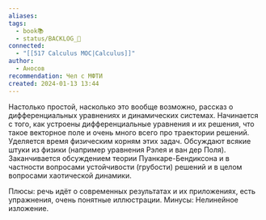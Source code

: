 ```yaml
---
aliases: 
tags:
  - book📚
  - status/BACKLOG_🌰
connected:
  - "[[517 Сalculus MOC|Calculus]]"
author:
  - Аносов
recommendation: Чел с МФТИ
created: 2024-01-13 13:44
---
```

Настолько простой, насколько это вообще возможно, рассказ о дифференциальных уравнениях и динамических системах. Начинается с того, как устроены дифференциальные уравнения и их решения, что такое векторное поле и очень много всего про траектории решений. Уделяется время физическим корням этих задач. Обсуждают всякие штуки из физики (например уравнения Рэлея и ван дер Поля). Заканчивается обсуждением теории Пуанкаре-Бендиксона и в частности вопросами устойчивости (грубости) решений и в целом вопросами хаотической динамики.

  

Плюсы: речь идёт о современных результатах и их приложениях, есть упражнения, очень понятные иллюстрации. Минусы: Нелинейное изложение.

